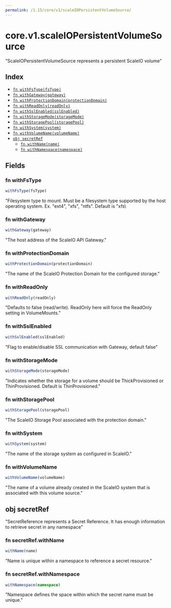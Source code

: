 ```yaml
---
permalink: /1.15/core/v1/scaleIOPersistentVolumeSource/
---
```


# core.v1.scaleIOPersistentVolumeSource

"ScaleIOPersistentVolumeSource represents a persistent ScaleIO volume"

## Index

* [`fn withFsType(fsType)`](#fn-withfstype)
* [`fn withGateway(gateway)`](#fn-withgateway)
* [`fn withProtectionDomain(protectionDomain)`](#fn-withprotectiondomain)
* [`fn withReadOnly(readOnly)`](#fn-withreadonly)
* [`fn withSslEnabled(sslEnabled)`](#fn-withsslenabled)
* [`fn withStorageMode(storageMode)`](#fn-withstoragemode)
* [`fn withStoragePool(storagePool)`](#fn-withstoragepool)
* [`fn withSystem(system)`](#fn-withsystem)
* [`fn withVolumeName(volumeName)`](#fn-withvolumename)
* [`obj secretRef`](#obj-secretref)
  * [`fn withName(name)`](#fn-secretrefwithname)
  * [`fn withNamespace(namespace)`](#fn-secretrefwithnamespace)

## Fields

### fn withFsType

```ts
withFsType(fsType)
```

"Filesystem type to mount. Must be a filesystem type supported by the host operating system. Ex. \"ext4\", \"xfs\", \"ntfs\". Default is \"xfs\

### fn withGateway

```ts
withGateway(gateway)
```

"The host address of the ScaleIO API Gateway."

### fn withProtectionDomain

```ts
withProtectionDomain(protectionDomain)
```

"The name of the ScaleIO Protection Domain for the configured storage."

### fn withReadOnly

```ts
withReadOnly(readOnly)
```

"Defaults to false (read/write). ReadOnly here will force the ReadOnly setting in VolumeMounts."

### fn withSslEnabled

```ts
withSslEnabled(sslEnabled)
```

"Flag to enable/disable SSL communication with Gateway, default false"

### fn withStorageMode

```ts
withStorageMode(storageMode)
```

"Indicates whether the storage for a volume should be ThickProvisioned or ThinProvisioned. Default is ThinProvisioned."

### fn withStoragePool

```ts
withStoragePool(storagePool)
```

"The ScaleIO Storage Pool associated with the protection domain."

### fn withSystem

```ts
withSystem(system)
```

"The name of the storage system as configured in ScaleIO."

### fn withVolumeName

```ts
withVolumeName(volumeName)
```

"The name of a volume already created in the ScaleIO system that is associated with this volume source."

## obj secretRef

"SecretReference represents a Secret Reference. It has enough information to retrieve secret in any namespace"

### fn secretRef.withName

```ts
withName(name)
```

"Name is unique within a namespace to reference a secret resource."

### fn secretRef.withNamespace

```ts
withNamespace(namespace)
```

"Namespace defines the space within which the secret name must be unique."
